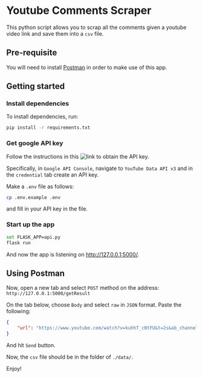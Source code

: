 # Youtube Comments Scraper

This python script allows you to scrap all the comments given a youtube video link and save them into a `csv` file.

## Pre-requisite
You will need to install [Postman](https://www.postman.com/) in order to make use of this app.


## Getting started

### Install dependencies
To install dependencies, run:
```bash
pip install -r requirements.txt
```

### Get google API key
Follow the instructions in this ![link](https://support.google.com/googleapi/answer/6158862?hl=en) to obtain the API key.

Specifically, in `Google API Console`, navigate to `YouTube Data API v3` and in the `credential` tab create an API key.

Make a `.env` file as follows:
```bash
cp .env.example .env
```
and fill in your API key in the file.

### Start up the app
```bash
set FLASK_APP=api.py
flask run
```
And now the app is listening on http://127.0.0.1:5000/.


## Using Postman
Now, open a new tab and select `POST` method on the address: `http://127.0.0.1:5000/getResult`

On the tab below, choose `Body` and select `raw` in `JSON` format.
Paste the following:
```json
{
    "url": "https://www.youtube.com/watch?v=kuhhT_cBtFU&t=2s&ab_channel=CNN"
}
```
And hit `Send` button.

Now, the `csv` file should be in the folder of `./data/`.

Enjoy!

